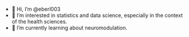 - 👋 Hi, I’m @eberl003
- 👀 I’m interested in statistics and data science, especially in the context of the health sciences.
- 🌱 I’m currently learning about neuromodulation.
<!---
- 💞️ I’m looking to collaborate on ...
- 📫 How to reach me ...
--->
<!---
eberl003/eberl003 is a ✨ special ✨ repository because its `README.md` (this file) appears on your GitHub profile.
You can click the Preview link to take a look at your changes.
--->
